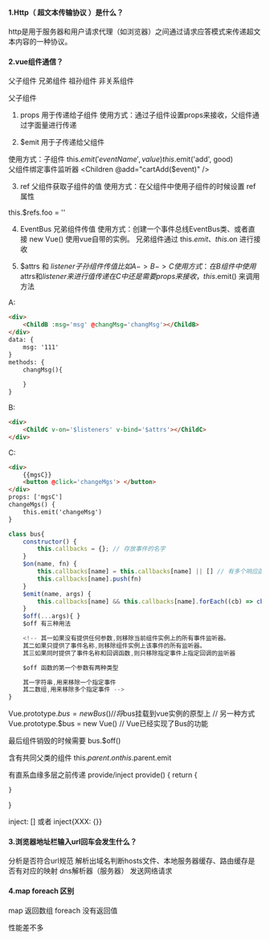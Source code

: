 #### 1.Http（ 超文本传输协议 ）是什么？ #####
http是用于服务器和用户请求代理（如浏览器）之间通过请求应答模式来传递超文本内容的一种协议。

#### 2.vue组件通信？ #####################
父子组件
兄弟组件
祖孙组件
非关系组件

父子组件
1. props
用于传递给子组件
使用方式：通过子组件设置props来接收，父组件通过字面量进行传递

2. $emit
用于子传递给父组件

使用方式：子组件 this.$emit('eventName', value)
this.$emit('add', good)  
父组件绑定事件监听器
<Children @add="cartAdd($event)" />  

3. ref
父组件获取子组件的值
使用方式：在父组件中使用子组件的时候设置 ref 属性
<Children ref='foo'/>  
this.$refs.foo = ''

4. EventBus
兄弟组件传值
使用方式：创建一个事件总线EventBus类、或者直接 new Vue() 使用vue自带的实例。
兄弟组件通过 this.$emit、this.$on 进行接收


5. $attrs 和 $listener
子孙组件传值
比如A -> B -> C
使用方式：在B组件中使用$attrs和$listener 来进行值传递
在C中还是需要 props来接收，this.$emit() 来调用方法

A: 
```html
<div>
    <ChildB :msg='msg' @changMsg='changMsg'></ChildB>
</div>
data: {
    msg: '111'
}
methods: {
    changMsg(){
        
    }
}
```
B: 
```html
<div>
    <ChildC v-on='$listeners' v-bind='$attrs'></ChildC>
</div>
```
C:
```html
<div>
    {{mgsC}}
    <button @click='changeMgs'> </button>
</div>
props: ['mgsC']
changeMgs() {
    this.emit('changeMsg')
}
```
```js
class bus{
    constructor() {
        this.callbacks = {}; // 存放事件的名字
    }   
    $on(name, fn) {
        this.callbacks[name] = this.callbacks[name] || [] // 有多个响应函数时
        this.callbacks[name].push(fn)
    }
    $emit(name, args) {
        this.callbacks[name] && this.callbacks[name].forEach((cb) => cb(args));  
    }
    $off(...args){ }
    $off 有三种用法

    <!-- 其一如果没有提供任何参数,则移除当前组件实例上的所有事件监听器。
    其二如果只提供了事件名称,则移除组件实例上该事件的所有监听器。
    其三如果同时提供了事件名称和回调函数,则只移除指定事件上指定回调的监听器

    $off 函数的第一个参数有两种类型

    其一字符串,用来移除一个指定事件
    其二数组,用来移除多个指定事件 -->
}
```

Vue.prototype.$bus = new Bus() // 将$bus挂载到vue实例的原型上
// 另一种方式  
Vue.prototype.$bus = new Vue() // Vue已经实现了Bus的功能

最后组件销毁的时候需要 bus.$off()


含有共同父类的组件
this.$parent.on
this.$parent.emit

有直系血缘多层之前传递
provide/inject
provide() {
    return {

    }
}

inject: [] 或者 inject{XXX: {}}

#### 3.浏览器地址栏输入url回车会发生什么？ #####################
分析是否符合url规范
解析出域名判断hosts文件、本地服务器缓存、路由缓存是否有对应的映射
dns解析器（服务器）
发送网络请求

#### 4.map foreach 区别
map 返回数组
foreach 没有返回值

性能差不多
